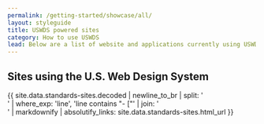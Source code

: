 ```yaml
---
permalink: /getting-started/showcase/all/
layout: styleguide
title: USWDS powered sites
category: How to use USWDS
lead: Below are a list of website and applications currently using USWDS. If your project is currently using USWDS and you do not see it on this list, please feel free to [submit a pull request](https://github.com/uswds/uswds/pulls/) or email the core team at [uswds@gsa.gov](mailto:uswds@gsa.gov).
---
```

## Sites using the U.S. Web Design System
{{ site.data.standards-sites.decoded | newline_to_br | split: '<br />' | where_exp: 'line', 'line contains "- ["' | join: '<br />' | markdownify | absolutify_links: site.data.standards-sites.html_url }}
